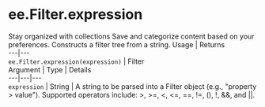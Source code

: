  
#  ee.Filter.expression
Stay organized with collections  Save and categorize content based on your preferences. 
Constructs a filter tree from a string. Usage | Returns  
---|---  
`ee.Filter.expression(expression)` | Filter  
Argument | Type | Details  
---|---|---  
`expression` | String | A string to be parsed into a Filter object (e.g., "property > value"). Supported operators include: >, >=, <, <=, ==, !=, (), !, &&, and ||.  
